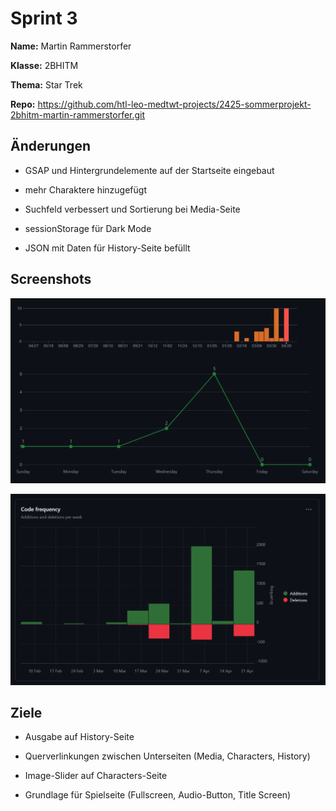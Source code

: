 # Sprint 3

**Name:** Martin Rammerstorfer

**Klasse:** 2BHITM

**Thema:** Star Trek

**Repo:** https://github.com/htl-leo-medtwt-projects/2425-sommerprojekt-2bhitm-martin-rammerstorfer.git


## Änderungen

* GSAP und Hintergrundelemente auf der Startseite eingebaut

* mehr Charaktere hinzugefügt

* Suchfeld verbessert und Sortierung bei Media-Seite

* sessionStorage für Dark Mode

* JSON mit Daten für History-Seite befüllt

## Screenshots

![Commits](./img/commits3.png)

![Code Frequency](./img/frequency3.png)

## Ziele

* Ausgabe auf History-Seite

* Querverlinkungen zwischen Unterseiten (Media, Characters, History)

* Image-Slider auf Characters-Seite

* Grundlage für Spielseite (Fullscreen, Audio-Button, Title Screen)
